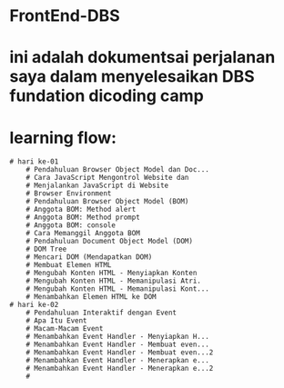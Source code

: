 # FrontEnd-DBS
# ini adalah dokumentsai perjalanan saya dalam menyelesaikan  DBS fundation dicoding camp


# learning flow:
    # hari ke-01
        # Pendahuluan Browser Object Model dan Doc...
        # Cara JavaScript Mengontrol Website dan
        # Menjalankan JavaScript di Website
        # Browser Environment
        # Pendahuluan Browser Object Model (BOM)
        # Anggota BOM: Method alert
        # Anggota BOM: Method prompt
        # Anggota BOM: console
        # Cara Memanggil Anggota BOM
        # Pendahuluan Document Object Model (DOM)
        # DOM Tree
        # Mencari DOM (Mendapatkan DOM)
        # Membuat Elemen HTML
        # Mengubah Konten HTML - Menyiapkan Konten
        # Mengubah Konten HTML - Memanipulasi Atri.
        # Mengubah Konten HTML - Memanipulasi Kont...
        # Menambahkan Elemen HTML ke DOM
    # hari ke-02
        # Pendahuluan Interaktif dengan Event
        # Apa Itu Event
        # Macam-Macam Event
        # Menambahkan Event Handler - Menyiapkan H...
        # Menambahkan Event Handler - Membuat even...
        # Menambahkan Event Handler - Membuat even...2
        # Menambahkan Event Handler - Menerapkan e...
        # Menambahkan Event Handler - Menerapkan e...2
        # 